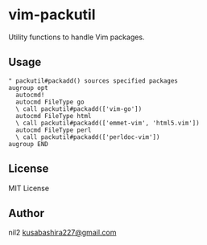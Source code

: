 vim-packutil
============

Utility functions to handle Vim packages.

Usage
-----

```vim
" packutil#packadd() sources specified packages
augroup opt
  autocmd!
  autocmd FileType go
  \ call packutil#packadd(['vim-go'])
  autocmd FileType html
  \ call packutil#packadd(['emmet-vim', 'html5.vim'])
  autocmd FileType perl
  \ call packutil#packadd(['perldoc-vim'])
augroup END
```

License
-------

MIT License

Author
------

nil2 <kusabashira227@gmail.com>
